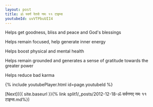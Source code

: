 ```yaml
---
layout: post
title: ॐ स्वर्ण रेतसे नमः ११ टाइम्स
youtubeId: uvVTPbuUII4
---
```

 
 
Helps get goodness, bliss and peace and God's blessings
 
Helps remain focused, help generate inner energy 
 
Helps boost physical and mental health 
 
Helps remain grounded and generates a sense of gratitude towards the greater power 
 
Helps reduce bad karma
 
 
 
 


{% include youtubePlayer.html id=page.youtubeId %}
 
[Next]({{ site.baseurl }}{% link  split1/_posts/2012-12-18-ॐ सर्वगणए नमः ११ टाइम्स.md%})
 

